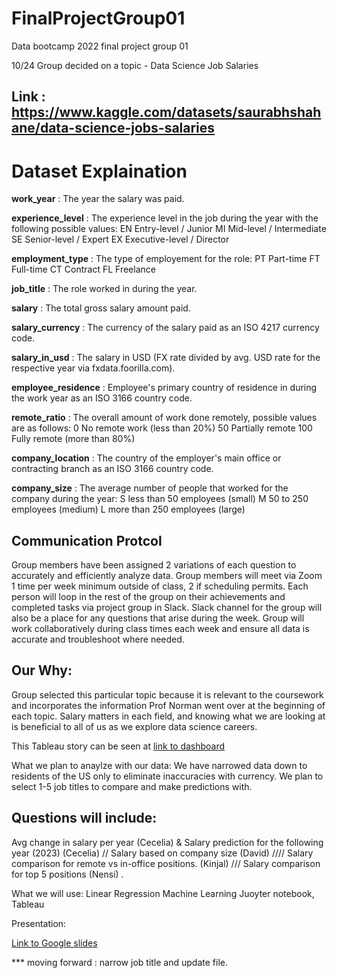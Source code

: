 # FinalProjectGroup01
Data bootcamp 2022 final project group 01

10/24
Group decided on a topic - Data Science Job Salaries

## Link : https://www.kaggle.com/datasets/saurabhshahane/data-science-jobs-salaries

# Dataset Explaination 

<b>work_year</b> : The year the salary was paid.

<b>experience_level</b> : The experience level in the job during the year with the following possible values: EN Entry-level / Junior MI Mid-level / Intermediate SE Senior-level / Expert EX Executive-level / Director

<b>employment_type</b> : The type of employement for the role: PT Part-time FT Full-time CT Contract FL Freelance

<b>job_title</b> : The role worked in during the year.

<b>salary</b> : The total gross salary amount paid.

<b>salary_currency</b> : The currency of the salary paid as an ISO 4217 currency code.

<b>salary_in_usd</b> : The salary in USD (FX rate divided by avg. USD rate for the respective year via fxdata.foorilla.com).

<b>employee_residence</b> : Employee's primary country of residence in during the work year as an ISO 3166 country code.

<b>remote_ratio</b> : The overall amount of work done remotely, possible values are as follows: 0 No remote work (less than 20%) 50 Partially remote 100 Fully remote (more than 80%)

<b>company_location</b> : The country of the employer's main office or contracting branch as an ISO 3166 country code.

<b>company_size</b> : The average number of people that worked for the company during the year: S less than 50 employees (small) M 50 to 250 employees (medium) L more than 250 employees (large)


## Communication Protcol 

Group members have been assigned 2 variations of each question to accurately and efficiently analyze data.
Group members will meet via Zoom 1 time per week minimum outside of class, 2 if scheduling permits.
Each person will loop in the rest of the group on their achievements and completed tasks via project group in Slack.
Slack channel for the group will also be a place for any questions that arise during the week.
Group will work collaboratively during class times each week and ensure all data is accurate and troubleshoot where needed.


## Our Why:
Group selected this particular topic because it is relevant to the coursework and incorporates the information Prof Norman went over at the beginning of each topic. Salary matters in each field, and knowing what we are looking at is beneficial to all of us as we explore data science careers. 

This Tableau story can be seen at  [link to dashboard](https://public.tableau.com/app/profile/nensi.pandya/viz/ds_salary/JobtitleandSalaryinUSd)

What we plan to anaylze with our data: 
We have narrowed data down to residents of the US only to eliminate inaccuracies with currency. We plan to select 1-5 job titles to compare and make predictions with. 

Questions will include:
---- 
Avg change in salary per year (Cecelia) & 
Salary prediction for the following year (2023) (Cecelia) // 
Salary based on company size (David) //// 
Salary comparison for remote vs in-office positions. (Kinjal) /// 
Salary comparison for top 5 positions (Nensi) . 


What we will use:
Linear Regression Machine Learning 
Juoyter notebook, Tableau 


Presentation:

[Link to Google slides](https://docs.google.com/presentation/d/1EuZcaTtNKKLiq5Ai4xnP8bAwsP34RqSoqZRCWC5Jcxg/edit#slide=id.g12bc75dd6ef_0_15)




*** moving forward :
narrow job title and update file.



